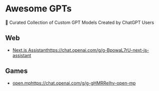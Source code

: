 # Awesome GPTs

🤖 Curated Collection of Custom GPT Models Created by ChatGPT Users

## Web

- [Next.js Assistant](https://chat.openai.com/g/g-BpowaL7rU-next-js-assistant)https://chat.openai.com/g/g-BpowaL7rU-next-js-assistant

## Games

- [open.mp](https://chat.openai.com/g/g-gHMRReIhv-open-mp)https://chat.openai.com/g/g-gHMRReIhv-open-mp
